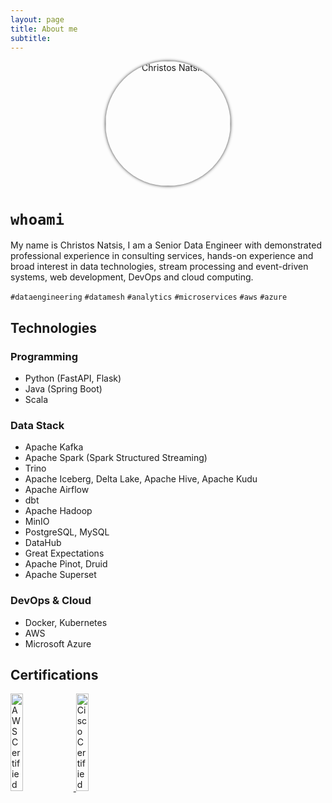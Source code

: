 ```yaml
---
layout: page
title: About me
subtitle: 
---
```

<div style="text-align: center;">
<img src="{{ 'assets/img/christos-natsis-pic.jpg' | relative_url }}" style="position: relative; width:200px; height:200px; border-radius: 50%; overflow: hidden; box-shadow: 0 0 0.5rem rgba(0, 0, 0, .8); -webkit-box-shadow: 0 0 0.3125rem rgba(0, 0, 0, .8); -moz-box-shadow: 0 0 0.5rem rgba(0, 0, 0, .8);" alt="Christos Natsis" /> 
</div>

# `whoami`

My name is Christos Natsis, I am a Senior Data Engineer with demonstrated professional experience in consulting services, hands-on experience and broad interest in data technologies, stream processing and event-driven systems, web development, DevOps and cloud computing.

`#dataengineering` `#datamesh` `#analytics` `#microservices` `#aws` `#azure`

<!-- <a href="/tags#big data" class="btn btn-primary tag-btn"><i class="fas fa-tag" aria-hidden="true"></i>&nbsp;big data</a> -->
<!-- <a href="/tags#data analytics" class="btn btn-primary tag-btn"><i class="fas fa-tag" aria-hidden="true"></i>&nbsp;data analytics</a> -->
<!-- <a href="/tags#microservices" class="btn btn-primary tag-btn"><i class="fas fa-tag" aria-hidden="true"></i>&nbsp;microservices</a> -->
<!-- <a href="/tags#kafka" class="btn btn-primary tag-btn"><i class="fas fa-tag" aria-hidden="true"></i>&nbsp;kafka</a> -->
<!-- <a href="/tags#aws" class="btn btn-primary tag-btn"><i class="fas fa-tag" aria-hidden="true"></i>&nbsp;aws</a> -->
<!-- <a href="/tags#azure" class="btn btn-primary tag-btn"><i class="fas fa-tag" aria-hidden="true"></i>&nbsp;azure</a> -->

## Technologies

### Programming

- Python (FastAPI, Flask)
- Java (Spring Boot)
- Scala

### Data Stack

- Apache Kafka
- Apache Spark (Spark Structured Streaming)
- Trino
- Apache Iceberg, Delta Lake, Apache Hive, Apache Kudu
- Apache Airflow
- dbt
- Apache Hadoop
- MinIO
- PostgreSQL, MySQL
- DataHub
- Great Expectations
- Apache Pinot, Druid
- Apache Superset

### DevOps & Cloud

- Docker, Kubernetes
- AWS
- Microsoft Azure

## Certifications

<a href="https://www.credly.com/badges/b8d5d91d-7ab8-4e1e-8b3c-2a04f66f8e91/public_url" target="_blank"> 
<img src="{{ 'assets/img/aws-certified-solutions-architect-associate.png' | relative_url }}" width="20%" height="20%" alt="AWS Certified Solutions Architect Associate" /> 
</a>
<a href="https://www.credly.com/badges/778be080-776b-4df9-b6c1-450ba1eb47a7/public_url" target="_blank"> 
<img src="{{ 'assets/img/cisco-certified-network-associate-routing-and-switching-ccna-routing-and-switching.png' | relative_url }}" width="20%" height="20%" alt="Cisco Certified Network Associate (CCNA) - Routing & Switching" />
</a>
